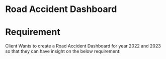 # Road Accident Dashboard
# Requirement
Client Wants to create a Road Accident Dashboard  for year 2022 and 2023 so that they can have insight on the below requirement: 
